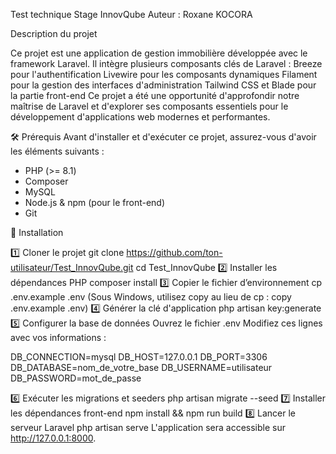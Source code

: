 Test technique Stage InnovQube
Auteur : Roxane KOCORA

Description du projet

Ce projet est une application de gestion immobilière développée avec le framework Laravel. Il intègre plusieurs composants clés de Laravel :
Breeze pour l'authentification
Livewire pour les composants dynamiques
Filament pour la gestion des interfaces d'administration
Tailwind CSS et Blade pour la partie front-end
Ce projet a été une opportunité d'approfondir notre maîtrise de Laravel et d'explorer ses composants essentiels pour le développement d'applications web modernes et performantes.

🛠️ Prérequis
Avant d'installer et d'exécuter ce projet, assurez-vous d'avoir les éléments suivants :
- PHP (>= 8.1)
- Composer
- MySQL
- Node.js & npm (pour le front-end)
- Git

🔧 Installation

1️⃣ Cloner le projet
git clone https://github.com/ton-utilisateur/Test_InnovQube.git
cd Test_InnovQube
2️⃣ Installer les dépendances PHP
composer install
3️⃣ Copier le fichier d’environnement
cp .env.example .env
(Sous Windows, utilisez copy au lieu de cp : copy .env.example .env)
4️⃣ Générer la clé d'application
php artisan key:generate
5️⃣ Configurer la base de données
Ouvrez le fichier .env
Modifiez ces lignes avec vos informations :

DB_CONNECTION=mysql
DB_HOST=127.0.0.1
DB_PORT=3306
DB_DATABASE=nom_de_votre_base
DB_USERNAME=utilisateur
DB_PASSWORD=mot_de_passe

6️⃣ Exécuter les migrations et seeders
php artisan migrate --seed
7️⃣ Installer les dépendances front-end
npm install && npm run build
8️⃣ Lancer le serveur Laravel
php artisan serve
L'application sera accessible sur http://127.0.0.1:8000.

